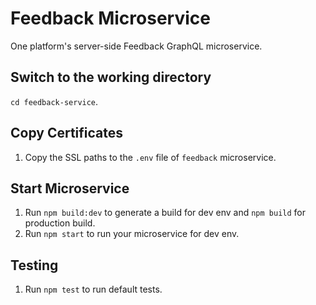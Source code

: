 Feedback Microservice
=================================================

One platform's server-side Feedback GraphQL microservice.

Switch to the working directory
------------

 `cd feedback-service`.

Copy Certificates
------------

  1. Copy the SSL paths to the `.env` file of `feedback` microservice.

Start Microservice
------------

  1. Run `npm build:dev` to generate a build for dev env and `npm build` for production build.
  2. Run `npm start` to run your microservice for dev env.

Testing
------------

  1. Run `npm test` to run default tests.
